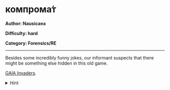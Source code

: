 # компрома́т
**Author: Nausicaea**

**Difficulty: hard**

**Category: Forensics/RE**

---

Besides some incredibly funny jokes, our informant suspects that there might be
something else hidden in this old game.

[GAIA Invaders](uploads/gaiainvaders.apk).

<details>
<summary>Hint</summary>
<p> 
Why are there so many files?
</p>
</details>
